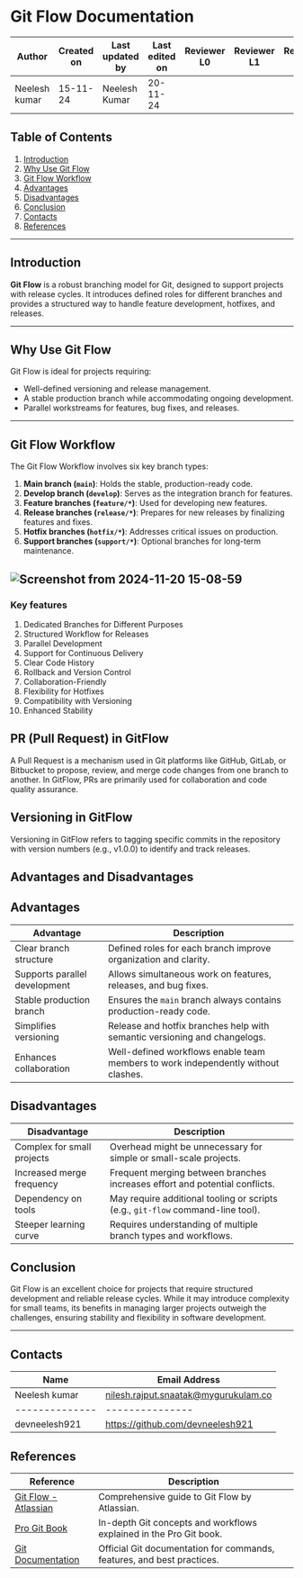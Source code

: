 # Git Flow Documentation

| **Author** | **Created on** | **Last updated by** | **Last edited on** | **Reviewer L0** |**Reviewer L1** |**Reviewer L2** |
|------------|----------------|----------------------|---------------------|---------------|---------------|---------------|
| Neelesh kumar      | 15-11-24      | Neelesh  Kumar             | 20-11-24           |  | | |

## Table of Contents
1. [Introduction](#introduction)
2. [Why Use Git Flow](#why-use-git-flow)
3. [Git Flow Workflow](#git-flow-workflow)
4. [Advantages](#advantages)
5. [Disadvantages](#disadvantages)
6. [Conclusion](#conclusion)
7. [Contacts](#contacts)
8. [References](#references)
---

## Introduction
**Git Flow** is a robust branching model for Git, designed to support projects with release cycles. It introduces defined roles for different branches and provides a structured way to handle feature development, hotfixes, and releases.

---

## Why Use Git Flow
Git Flow is ideal for projects requiring:
- Well-defined versioning and release management.
- A stable production branch while accommodating ongoing development.
- Parallel workstreams for features, bug fixes, and releases.

---

## Git Flow Workflow
The Git Flow Workflow involves six key branch types:
1. **Main branch (`main`)**: Holds the stable, production-ready code.
2. **Develop branch (`develop`)**: Serves as the integration branch for features.
3. **Feature branches (`feature/*`)**: Used for developing new features.
4. **Release branches (`release/*`)**: Prepares for new releases by finalizing features and fixes.
5. **Hotfix branches (`hotfix/*`)**: Addresses critical issues on production.
6. **Support branches (`support/*`)**: Optional branches for long-term maintenance.


![Screenshot from 2024-11-20 15-08-59](https://github.com/user-attachments/assets/19c7d561-28db-48dc-9fdc-8f1df741442c)
---

### Key features 
1. Dedicated Branches for Different Purposes
2. Structured Workflow for Releases   
3. Parallel Development
4. Support for Continuous Delivery
5. Clear Code History
6. Rollback and Version Control
7. Collaboration-Friendly
8. Flexibility for Hotfixes
9. Compatibility with Versioning
10. Enhanced Stability    




## PR (Pull Request) in GitFlow

A Pull Request is a mechanism used in Git platforms like GitHub, GitLab, or Bitbucket to propose, review, and merge code changes from one branch to another. In GitFlow, PRs are primarily used for collaboration and code quality assurance.

 ## Versioning in GitFlow

Versioning in GitFlow refers to tagging specific commits in the repository with version numbers (e.g., v1.0.0) to identify and track releases.

## Advantages and Disadvantages

## Advantages
| **Advantage**                         | **Description**                                                                  |
|---------------------------------------|----------------------------------------------------------------------------------|
| Clear branch structure                | Defined roles for each branch improve organization and clarity.                  |
| Supports parallel development         | Allows simultaneous work on features, releases, and bug fixes.                  |
| Stable production branch              | Ensures the `main` branch always contains production-ready code.                 |
| Simplifies versioning                 | Release and hotfix branches help with semantic versioning and changelogs.       |
| Enhances collaboration                | Well-defined workflows enable team members to work independently without clashes.|

## Disadvantages
| **Disadvantage**                      | **Description**                                                                  |
|---------------------------------------|----------------------------------------------------------------------------------|
| Complex for small projects            | Overhead might be unnecessary for simple or small-scale projects.                |
| Increased merge frequency             | Frequent merging between branches increases effort and potential conflicts.      |
| Dependency on tools                   | May require additional tooling or scripts (e.g., `git-flow` command-line tool).  |
| Steeper learning curve                | Requires understanding of multiple branch types and workflows.                   |


## Conclusion
Git Flow is an excellent choice for projects that require structured development and reliable release cycles. While it may introduce complexity for small teams, its benefits in managing larger projects outweigh the challenges, ensuring stability and flexibility in software development.

---

## Contacts

| Name| Email Address      |
|-----|--------------------------|
| Neelesh kumar | nilesh.rajput.snaatak@mygurukulam.co || GitHub | URL |
|--------------|---------------|
|  devneelesh921  |  https://github.com/devneelesh921  |

## References
| **Reference**                                    | **Description**                                                                  |
|--------------------------------------------------|----------------------------------------------------------------------------------|
| [Git Flow - Atlassian](https://www.atlassian.com/git/tutorials/comparing-workflows/gitflow-workflow) | Comprehensive guide to Git Flow by Atlassian.                                   |
| [Pro Git Book](https://git-scm.com/book/en/v2)   | In-depth Git concepts and workflows explained in the Pro Git book.              |
| [Git Documentation](https://git-scm.com/doc)    | Official Git documentation for commands, features, and best practices.          |
